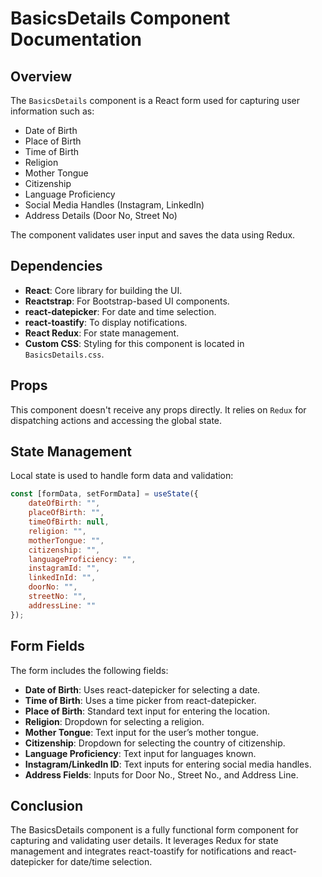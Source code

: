# BasicsDetails Component Documentation

## Overview
The `BasicsDetails` component is a React form used for capturing user information such as:
- Date of Birth
- Place of Birth
- Time of Birth
- Religion
- Mother Tongue
- Citizenship
- Language Proficiency
- Social Media Handles (Instagram, LinkedIn)
- Address Details (Door No, Street No)

The component validates user input and saves the data using Redux.

## Dependencies
- **React**: Core library for building the UI.
- **Reactstrap**: For Bootstrap-based UI components.
- **react-datepicker**: For date and time selection.
- **react-toastify**: To display notifications.
- **React Redux**: For state management.
- **Custom CSS**: Styling for this component is located in `BasicsDetails.css`.

## Props
This component doesn't receive any props directly. It relies on `Redux` for dispatching actions and accessing the global state.

## State Management
Local state is used to handle form data and validation:

```js
const [formData, setFormData] = useState({
    dateOfBirth: "",
    placeOfBirth: "",
    timeOfBirth: null,
    religion: "",
    motherTongue: "",
    citizenship: "",
    languageProficiency: "",
    instagramId: "",
    linkedInId: "",
    doorNo: "",
    streetNo: "",
    addressLine: ""
});
```
## Form Fields
The form includes the following fields:

- **Date of Birth**: Uses react-datepicker for selecting a date.
- **Time of Birth**: Uses a time picker from react-datepicker.
- **Place of Birth**: Standard text input for entering the location.
- **Religion**: Dropdown for selecting a religion.
- **Mother Tongue**: Text input for the user’s mother tongue.
- **Citizenship**: Dropdown for selecting the country of citizenship.
- **Language Proficiency**: Text input for languages known.
- **Instagram/LinkedIn ID**: Text inputs for entering social media handles.
- **Address Fields**: Inputs for Door No., Street No., and Address Line.

## Conclusion
The BasicsDetails component is a fully functional form component for capturing and validating user details. It leverages Redux for state management and integrates react-toastify for notifications and react-datepicker for date/time selection.